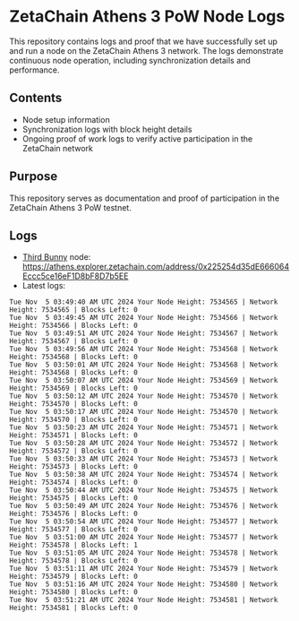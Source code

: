 # ZetaChain Athens 3 PoW Node Logs
This repository contains logs and proof that we have successfully set up and run a node on the ZetaChain Athens 3 network. The logs demonstrate continuous node operation, including synchronization details and performance.

## Contents
- Node setup information
- Synchronization logs with block height details
- Ongoing proof of work logs to verify active participation in the ZetaChain network

## Purpose
This repository serves as documentation and proof of participation in the ZetaChain Athens 3 PoW testnet.

## Logs

- [Third Bunny](https://thirdbunny.xyz/) node: https://athens.explorer.zetachain.com/address/0x225254d35dE666064Eccc5ce16eF1D8bF8D7b5EE
- Latest logs:
```
Tue Nov  5 03:49:40 AM UTC 2024 Your Node Height: 7534565 | Network Height: 7534565 | Blocks Left: 0
Tue Nov  5 03:49:45 AM UTC 2024 Your Node Height: 7534566 | Network Height: 7534566 | Blocks Left: 0
Tue Nov  5 03:49:51 AM UTC 2024 Your Node Height: 7534567 | Network Height: 7534567 | Blocks Left: 0
Tue Nov  5 03:49:56 AM UTC 2024 Your Node Height: 7534568 | Network Height: 7534568 | Blocks Left: 0
Tue Nov  5 03:50:01 AM UTC 2024 Your Node Height: 7534568 | Network Height: 7534568 | Blocks Left: 0
Tue Nov  5 03:50:07 AM UTC 2024 Your Node Height: 7534569 | Network Height: 7534569 | Blocks Left: 0
Tue Nov  5 03:50:12 AM UTC 2024 Your Node Height: 7534570 | Network Height: 7534570 | Blocks Left: 0
Tue Nov  5 03:50:17 AM UTC 2024 Your Node Height: 7534570 | Network Height: 7534570 | Blocks Left: 0
Tue Nov  5 03:50:23 AM UTC 2024 Your Node Height: 7534571 | Network Height: 7534571 | Blocks Left: 0
Tue Nov  5 03:50:28 AM UTC 2024 Your Node Height: 7534572 | Network Height: 7534572 | Blocks Left: 0
Tue Nov  5 03:50:33 AM UTC 2024 Your Node Height: 7534573 | Network Height: 7534573 | Blocks Left: 0
Tue Nov  5 03:50:38 AM UTC 2024 Your Node Height: 7534574 | Network Height: 7534574 | Blocks Left: 0
Tue Nov  5 03:50:44 AM UTC 2024 Your Node Height: 7534575 | Network Height: 7534575 | Blocks Left: 0
Tue Nov  5 03:50:49 AM UTC 2024 Your Node Height: 7534576 | Network Height: 7534576 | Blocks Left: 0
Tue Nov  5 03:50:54 AM UTC 2024 Your Node Height: 7534577 | Network Height: 7534577 | Blocks Left: 0
Tue Nov  5 03:51:00 AM UTC 2024 Your Node Height: 7534577 | Network Height: 7534578 | Blocks Left: 1
Tue Nov  5 03:51:05 AM UTC 2024 Your Node Height: 7534578 | Network Height: 7534578 | Blocks Left: 0
Tue Nov  5 03:51:11 AM UTC 2024 Your Node Height: 7534579 | Network Height: 7534579 | Blocks Left: 0
Tue Nov  5 03:51:16 AM UTC 2024 Your Node Height: 7534580 | Network Height: 7534580 | Blocks Left: 0
Tue Nov  5 03:51:21 AM UTC 2024 Your Node Height: 7534581 | Network Height: 7534581 | Blocks Left: 0
```
